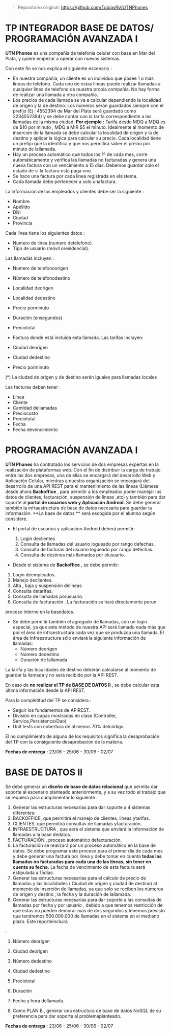 > Repositorio original: https://github.com/TobiasRV/UTNPhones

# TP INTEGRADOR BASE DE DATOS/ PROGRAMACIÓN AVANZADA I

**UTN Phones** es una compañia de telefonia celular con base en Mar del Plata, y quiere empezar a operar con nuevos sistemas.

Con este fin se nos explica el siguiente escenario :

- En nuestra compañía, un cliente es un individuo que posee 1 o mas lineas de telefono. Cada uno de estas líneas puede realizar llamadas a cualquier linea de telefono de nuestra propia compañía. No hay forma de realizar una llamada a otra compañía.
- Los precios de cada llamada se va a calcular dependiendo la localidad de origen y la de destino. Los numeros seran guardados siempre con el prefijo (Ej : 4552394 de Mar del Plata será guardado como 2234552394) y se debe contar con la tarifa correspondiente a las llamadas de la misma ciudad. **Por ejemplo :** Tarifa desde MDQ a MDQ es de $10 por minuto , MDQ a MIR $5 el minuto. Idealmente al momento de inserción de la llamada se debe calcular la localidad de origen y la de destino y aplicar la lógica para calcular su precio. Cada localidad tiene un prefijo que la identifica y que nos permitirá saber el precio por minuto de lallamada.
- Hay un proceso automático que todos los 1º de cada mes, corre automáticamente y verifica las llamadas no facturadas y genera una nueva factura con un vencimiento a 15 días. Debemos guardar solo el estado de si la factura esta paga ono.
- Se hace una factura por cada línea registrada en elsistema.
- Cada llamada debe pertenecer a solo unafactura.

La información de los empleados y clientes debe ser la siguiente :

- Nombre
- Apellido
- DNI
- Ciudad
- Provincia

Cada línea tiene los siguientes datos :

- Numero de linea (numero detelefono).
- Tipo de usuario (móvil oresidencial).

Las llamadas incluyen :

- Numero de telefonoorigen
- Número de teléfonodestino
- Localidad deorigen
- Localidad dedestino
- Precio porminuto
- Duración (ensegundos)
- Preciototal
- Factura donde está incluida esta llamada. Las tarifas incluyen:

- Ciudad deorigen
- Ciudad dedestino
- Precio porminuto

(\*) La ciudad de origen y de destino serán iguales para llamadas locales

Las facturas deben tener :

- Línea
- Cliente
- Cantidad dellamadas
- Preciocosto
- Preciototal
- Fecha
- Fecha devencimiento

# PROGRAMACIÓN AVANZADA I

**UTN Phones** ha contratado los servicios de dos empresas expertas en la realización de plataformas web. Con el fin de distribuir la carga de trabajo entre las dos empresas, una de ellas se encargará del desarrollo Web y Aplicación Celular, mientras a nuestra organización se encargará del desarrollo de una API REST para el mantenimiento de las líneas (Llámese desde ahora **Backoffice** , para permitir a los empleados poder manejar los datos de clientes, facturación, suspensión de líneas ,etc) y también para dar soporte al **portal de usuarios web y Aplicación Android**. Se debe generar también la infraestructura de base de datos necesaria para guardar la información. **La base de datos ** será escogida por el alumno según considere.

- El portal de usuarios y aplicacion Android deberá permitir:
  1. Login declientes
  2. Consulta de llamadas del usuario logueado por rango defechas.
  3. Consulta de facturas del usuario logueado por rango defechas.
  4. Consulta de destinos más llamados por elusuario.

- Desde el sistema de **Backoffice** , se debe permitir:

1. Login deempleados.
2. Manejo declientes.
3. Alta , baja y suspensión delíneas.
4. Consulta detarifas.
5. Consulta de llamadas porusuario.
6. Consulta de facturación . La facturación se hará directamente porun

proceso interno en la basedatos.

- Se debe permitir también el agregado de llamadas, con un login especial, ya que este método de nuestra API será llamado nada más que por el área de infraestructura cada vez que se produzca una llamada. El área de infraestructura sólo enviará la siguiente información de llamadas:
  - Número deorigen
  - Número dedestino
  - Duración de lallamada

La tarifa y las localidades de destino deberán calcularse al momento de guardar la llamada y no será recibido por la API REST.

En caso de **no realizar el TP de BASE DE DATOS II** , se debe calcular esta última información desde la API REST.

Para la completitud del TP se considera :

- Seguir los fundamentos de APIREST.
- División en capas mostradas en clase (Controller, Service,Persistence/Dao)
- Unit tests con cobertura de al menos 70% delcódigo.

El no cumplimiento de alguno de los requisitos significa la desaprobación del TP con la consiguiente desaprobación de la materia.

**Fechas de entrega :** 23/06 - 25/06 - 30/06 - 02/07

# BASE DE DATOS II

Se debe generar un **diseño de base de datos relacional** que permita dar soporte al escenario planteado anteriormente, y a su vez todo el trabajo que se requiera para cumplimentar lo siguiente :

1. Generar las estructuras necesarias para dar soporte a 4 sistemas diferentes:
  1. BACKOFFICE, que permitirá el manejo de clientes, líneas ytarifas.
  2. CLIENTES, que permitirá consultas de llamadas yfacturación.
  3. INFRAESTRUCTURA , que será el sistema que enviará la información de llamadas a la base dedatos.
  4. FACTURACIÓN , proceso automático defacturación.
2. La facturación se realizará por un proceso automático en la base de datos. Se debe programar este proceso para el primer día de cada mes y debe generar una factura por línea y debe tomar en cuenta **todas las llamadas no facturadas para cada una de las líneas, sin tener en cuenta su fecha.** La fecha de vencimiento de esta factura será estipulada a 15días.
3. Generar las estructuras necesarias para el cálculo de precio de llamadas y las localidades ( Ciudad de origen y ciudad de destino) al momento de inserción de llamadas, ya que solo se reciben los números de origen y destino , la fecha y la duración de lallamada.
4. Generar las estructuras necesarias para dar soporte a las consultas de llamadas por fecha y por usuario , debido a que tenemos restricción de que estas no pueden demorar más de dos segundos y tenemos previsto que tendremos 500.000.000 de llamadas en el sistema en el mediano plazo. Este reporteincluirá

:

1. Número deorigen
2. Ciudad deorigen
3. Número dedestino
4. Ciudad dedestino
5. Preciototal
6. Duración
7. Fecha y hora dellamada.

1. Como PLAN B , generar una estructura de base de datos NoSQL de su preferencia para dar soporte al problemaplanteado.

**Fechas de entrega :** 23/06 - 25/06 - 30/06 - 02/07
